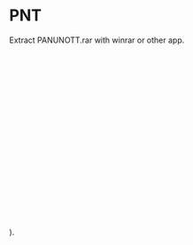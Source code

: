 # PNT

Extract PANUNOTT.rar with winrar or other app.


<iframe width="560" height="315" src="" frameborder="0" allowfullscreen></iframe>).
